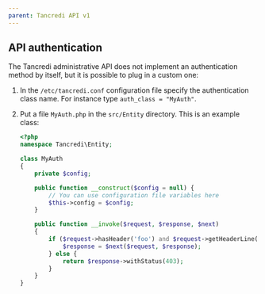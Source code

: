 ```yaml
---
parent: Tancredi API v1
---
```


## API authentication

The Tancredi administrative API does not implement an authentication method by
itself, but it is possible to plug in a custom one:

1. In the `/etc/tancredi.conf` configuration file specify the authentication
class name. For instance type `auth_class = "MyAuth"`.

2. Put a file `MyAuth.php` in the `src/Entity` directory. This is an example
class:
   ```php
   <?php
   namespace Tancredi\Entity;
   
   class MyAuth
   {
       private $config;
   
       public function __construct($config = null) {
           // You can use configuration file variables here
           $this->config = $config;
       }
   
       public function __invoke($request, $response, $next)
       {
           if ($request->hasHeader('foo') and $request->getHeaderLine('foo') === 'bar') {
               $response = $next($request, $response);
           } else {
               return $response->withStatus(403);
           }
       }
   }
   ```
